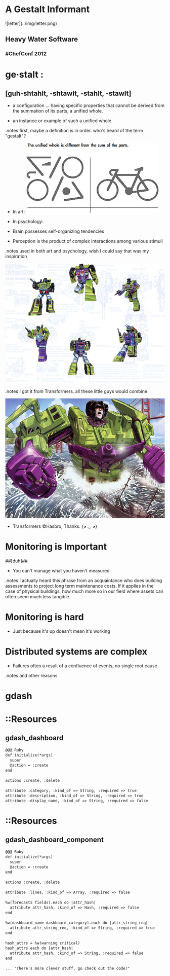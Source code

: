 <!SLIDE center>
# A Gestalt Informant #
 <span id="title">
 ![letter](../img/letter.png)
</span>

## Heavy Water Software ##
### #ChefConf 2012 ###

<!SLIDE bullets incremental transition=scrollUp>
# ge·stalt : #
##  [guh-shtahlt, -shtawlt, -stahlt, -stawlt] ##

* a configuration ... having specific properties that cannot be derived from the summation of its parts; a unified whole.

* an instance or example of such a unified whole.

.notes first, maybe a definition is in order. who's heard of the term "gestalt"?

<!SLIDE center incremental transition=growX>

* In art:
![art gestalt](../img/design-gestalt.png)

* In psychology:
* Brain possesses self-organizing tendencies
* Perception is the product of complex interactions among various
stimuli

.notes used in both art and psychology, wish I could say that was my inspiration

<!SLIDE center transition=curtainX>

![devastator](../img/devastator_layout.png)

.notes I got it from Transformers. all these little guys would combine

<!SLIDE smaller center incremental transition=fadeZoom>

![devastator](../img/devastator-outofwater.png)

* Transformers &#169;Hasbro, Thanks. {◕ ◡ ◕}

<!SLIDE center incremental>
# Monitoring is Important #
##[duh]##

* You can't manage what you haven't measured

.notes I actually heard this phrase from an acquaintance who does
building assessments to project long term maintenance costs. If it
applies in the case of physical buildings, how much more so in our
field where assets can often seem much less tangible.

<!SLIDE center incremental>
# Monitoring is hard #

* Just because it's up doesn't mean it's working

<!SLIDE center incremental>
# Distributed systems are complex #

* Failures often a result of a confluence of events, no single root cause

.notes and other reasons

<!SLIDE subsection>
# gdash #

<!SLIDE code >
# ::Resources #
## gdash_dashboard ##

    @@@ Ruby
    def initialize(*args)
      super
      @action = :create
    end

    actions :create, :delete

    attribute :category, :kind_of => String, :required => true
    attribute :description, :kind_of => String, :required => true
    attribute :display_name, :kind_of => String, :required => false

<!SLIDE code >
#  ::Resources #
## gdash_dashboard_component ##

    @@@ Ruby
    def initialize(*args)
      super
      @action = :create
    end

    actions :create, :delete

    attribute :lines, :kind_of => Array, :required => false

    %w(forecasts fields).each do |attr_hash|
      attribute attr_hash, :kind_of => Hash, :required => false
    end

    %w(dashboard_name dashboard_category).each do |attr_string_req|
      attribute attr_string_req, :kind_of => String, :required => true
    end

    hash_attrs = %w(warning critical)
    hash_attrs.each do |attr_hash|
      attribute attr_hash, :kind_of => String, :required => false
    end
    
    ... "There's more clever stuff, go check out the code!"
